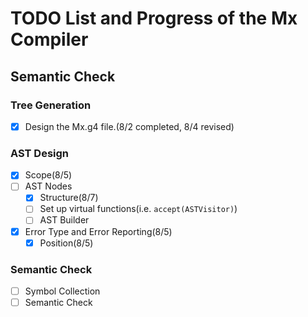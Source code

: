 # TODO List and Progress of the Mx Compiler
## Semantic Check
### Tree Generation
- [x] Design the Mx.g4 file.(8/2 completed, 8/4 revised)
### AST Design
- [x] Scope(8/5)
- [ ] AST Nodes
    - [x] Structure(8/7)
    - [ ] Set up virtual functions(i.e. `accept(ASTVisitor)`)
    - [ ] AST Builder
- [x] Error Type and Error Reporting(8/5)
  - [x] Position(8/5)
### Semantic Check
- [ ] Symbol Collection
- [ ] Semantic Check